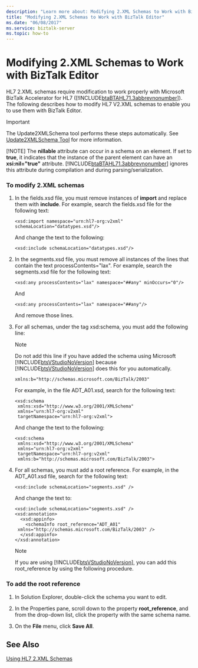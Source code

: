 ```yaml
---
description: "Learn more about: Modifying 2.XML Schemas to Work with BizTalk Editor"
title: "Modifying 2.XML Schemas to Work with BizTalk Editor"
ms.date: "06/08/2017"
ms.service: biztalk-server
ms.topic: how-to
---
```

# Modifying 2.XML Schemas to Work with BizTalk Editor
HL7 2.XML schemas require modification to work properly with Microsoft BizTalk Accelerator for HL7 ([!INCLUDE[btaBTAHL71.3abbrevnonumber](../../includes/btabtahl71-3abbrevnonumber-md.md)]). The following describes how to modify HL7 V2.XML schemas to enable you to use them with BizTalk Editor.  
  
> [!IMPORTANT]
>  The Update2XMLSchema tool performs these steps automatically. See [Update2XMLSchema Tool](../../adapters-and-accelerators/accelerator-hl7/update2xmlschema-tool.md) for more information.  
> 
> [!NOTE]
>  The **nillable** attribute can occur in a schema on an element. If set to **true**, it indicates that the instance of the parent element can have an **xsi:nil="true"** attribute. [!INCLUDE[btaBTAHL71.3abbrevnonumber](../../includes/btabtahl71-3abbrevnonumber-md.md)] ignores this attribute during compilation and during parsing/serialization.  
  
### To modify 2.XML schemas  
  
1. In the fields.xsd file, you must remove instances of **import** and replace them with **include**. For example, search the fields.xsd file for the following text:  
  
   ```  
   <xsd:import namespace="urn:hl7-org:v2xml" schemaLocation="datatypes.xsd"/>   
   ```  
  
    And change the text to the following:  
  
   ```  
   <xsd:include schemaLocation="datatypes.xsd"/>   
   ```  
  
2. In the segments.xsd file, you must remove all instances of the lines that contain the text processContents="lax". For example, search the segments.xsd file for the following text:  
  
   ```  
   <xsd:any processContents="lax" namespace="##any" minOccurs="0"/>   
   ```  
  
    And  
  
   ```  
   <xsd:any processContents="lax" namespace="##any"/>   
   ```  
  
    And remove those lines.  
  
3. For all schemas, under the tag xsd:schema, you must add the following line:  
  
   > [!NOTE]
   >  Do not add this line if you have added the schema using Microsoft [!INCLUDE[btsVStudioNoVersion](../../includes/btsvstudionoversion-md.md)] because [!INCLUDE[btsVStudioNoVersion](../../includes/btsvstudionoversion-md.md)] does this for you automatically.  
  
   ```  
   xmlns:b="http://schemas.microsoft.com/BizTalk/2003"  
   ```  
  
    For example, in the file ADT_A01.xsd, search for the following text:  
  
   ```  
   <xsd:schema  
    xmlns:xsd="http://www.w3.org/2001/XMLSchema"   
    xmlns="urn:hl7-org:v2xml"   
    targetNamespace="urn:hl7-org:v2xml">   
   ```  
  
    And change the text to the following:  
  
   ```  
   <xsd:schema  
    xmlns:xsd="http://www.w3.org/2001/XMLSchema"  
    xmlns="urn:hl7-org:v2xml"  
    targetNamespace="urn:hl7-org:v2xml"  
    xmlns:b="http://schemas.microsoft.com/BizTalk/2003">   
   ```  
  
4. For all schemas, you must add a root reference. For example, in the ADT_A01.xsd file, search for the following text:  
  
   ```  
   <xsd:include schemaLocation="segments.xsd" />   
   ```  
  
    And change the text to:  
  
   ```  
   <xsd:include schemaLocation="segments.xsd" />  
   <xsd:annotation>   
     <xsd:appinfo>   
       <schemaInfo root_reference="ADT_A01"  
    xmlns="http://schemas.microsoft.com/BizTalk/2003" />   
     </xsd:appinfo>   
   </xsd:annotation>   
   ```  
  
   > [!NOTE]
   >  If you are using [!INCLUDE[btsVStudioNoVersion](../../includes/btsvstudionoversion-md.md)], you can add this root_reference by using the following procedure.  
  
### To add the root reference  
  
1.  In Solution Explorer, double-click the schema you want to edit.  
  
2.  In the Properties pane, scroll down to the property **root_reference**, and from the drop-down list, click the property with the same schema name.  
  
3.  On the **File** menu, click **Save All**.  
  
## See Also  
 [Using HL7 2.XML Schemas](../../adapters-and-accelerators/accelerator-hl7/using-hl7-2-xml-schemas.md)

